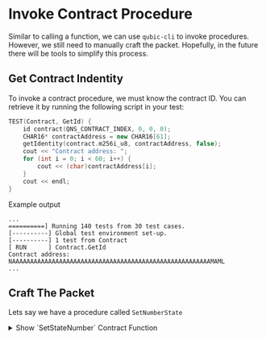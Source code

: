 # Invoke Contract Procedure

Similar to calling a function, we can use `qubic-cli` to invoke procedures. However, we still need to manually craft the packet. Hopefully, in the future there will be tools to simplify this process.

## Get Contract Indentity

To invoke a contract procedure, we must know the contract ID. You can retrieve it by running the following script in your test:

```cpp
TEST(Contract, GetId) {
	id contract(QNS_CONTRACT_INDEX, 0, 0, 0);
	CHAR16* contractAddress = new CHAR16[61];
	getIdentity(contract.m256i_u8, contractAddress, false);
	cout << "Contract address: ";
	for (int i = 0; i < 60; i++) {
		cout << (char)contractAddress[i];
	}
	cout << endl;
}
```

Example output

```
...
==========] Running 140 tests from 30 test cases.
[----------] Global test environment set-up.
[----------] 1 test from Contract
[ RUN      ] Contract.GetId
Contract address: NAAAAAAAAAAAAAAAAAAAAAAAAAAAAAAAAAAAAAAAAAAAAAAAAAAAAAAAMAML
...
```

## Craft The Packet

Lets say we have a procedure called `SetNumberState`

<details>
<summary>Show `SetStateNumber` Contract Function</summary>
```cpp
struct SetStateNumber_input {
	uint64	stateNumber;
};

struct SetStateNumber_output {
	uint8	result;
};

PUBLIC_PROCEDURE(SetStateNumber) {
	if (input.stateNumber < state.stateNumber) {
		output.result =1;
		return;
	}
	state.stateNumber = input.stateNumber;
	output.result = 0;
}
```
</details>

To invoke the procedure we need to prepare the hex data for `SetStateNumber_input`

```cpp
static void byteToHex(const uint8_t* byte, char* hex, const int sizeInByte)
{
	for (int i = 0; i < sizeInByte; i++)
	{
		snprintf(hex + i * 2, 3, "%02x", byte[i]);
	}
}

static void hexToByte(const char* hex, uint8_t* byte, const int sizeInByte)
{
	for (int i = 0; i < sizeInByte; i++)
	{
		sscanf(hex + i * 2, "%2hhx", &byte[i]);
	}
}

TEST(Contract, InvokeContract) {
	QNS::SetStateNumber_input input;
	input.stateNumber = 1;
	unsigned char* hexStr = new unsigned char[sizeof(input) * 2 + 1];
	byteToHex(reinterpret_cast<const uint8_t*>(&input), reinterpret_cast<char*>(hexStr), sizeof(input));
	hexStr[sizeof(input) * 2] = '\0'; // Null-terminate the string
	cout << "Hex String: " << hexStr << endl;
	cout << "Input size: " << sizeof(input) << endl;
}
```

Example output:

```bash
...
Running main() from D:\a\_work\1\s\ThirdParty\googletest\googletest\src\gtest_main.cc
[==========] Running 140 tests from 30 test cases.
[----------] Global test environment set-up.
[----------] 1 test from Contract
[ RUN      ] Contract.InvokeContract
Hex String: 0100000000000000
...
```

## Invoke Procedure

Now invoke the contract using `qubic-cli`:

```bash
qubic-cli.exe -seed <SEED> -nodeip <IP> -nodeport <PORT> -sendcustomtransaction <CONTRACT_ID> <PROCEDURE_ID> <AMOUNT> <INPUT_SIZE> <INPUT_HEX>
```

Example command:

```bash
qubic-cli.exe -seed ghromhommngqxjokdlnyjkaoxmjbnwqneiikevfkxfncftudczluvcl -nodeip 162.120.19.25 -nodeport 31841 -sendcustomtransaction NAAAAAAAAAAAAAAAAAAAAAAAAAAAAAAAAAAAAAAAAAAAAAAAAAAAAAAAMAML 15 0 8 0100000000000000
```

Example output:

```
C:\Users\Admin>C:\Users\Admin\Projects\qubic-cli\Debug\qubic-cli.exe -seed ghromhommngqxjokdlnyjkaoxmjbnwqneiikevfkxfncftudczluvcl -nodeip 162.120.19.25 -nodeport 31841 -sendcustomtransaction NAAAAAAAAAAAAAAAAAAAAAAAAAAAAAAAAAAAAAAAAAAAAAAAAAAAAAAAMAML 15 0 8 0100000000000000
Transaction has been sent!
~~~~~RECEIPT~~~~~
TxHash: nchougstcpxokaicxzuvbaljttdanprejaffegqragbanbwzdlelshycpjbd
From: WRHOEDJCSNSWACSNWPRQWPBXQIOCAULOEJPCUDFDDFRLALPTIQUESAIELSNA
To: NAAAAAAAAAAAAAAAAAAAAAAAAAAAAAAAAAAAAAAAAAAAAAAAAAAAAAAAMAML
Input type: 15
Amount: 0
Tick: 18480032
Extra data size: 8
Extra data: 0100000000000000
MoneyFlew: N/A
~~~~~END-RECEIPT~~~~~
run ./qubic-cli [...] -checktxontick 18480032 nchougstcpxokaicxzuvbaljttdanprejaffegqragbanbwzdlelshycpjbd
to check your tx confirmation status
```

Your procedure invocation is scheduled for tick `18480032`. The core node will process your procedure call and update the state when the network reaches that tick.

After the procedure is processed, try calling the `GetStateNumber` function again to verify whether the state was actually updated.

```bash
C:\Users\Admin>qubic-cli.exe -seed ghromhommngqxjokdlnyjkaoxmjbnwqneiikevfkxfncftudczluvcl -nodeip 162.120.19.25 -nodeport 31841 -sendrawpacket 1000002ab25f5c7d0d0000000e000000 16
Sent 16 bytes
Received 16 bytes
1000002bb25f5c7d0100000000000000
```

If we remove the first 8 bytes, we get `0100000000000000`, which is `1` in decimal (Little Endian) — just as we expected.

:::warning
You must use a seed with balance to successfully invoke the procedure. Also, adjust `<AMOUNT>` if your contract requires a fee or cost.
:::

:::info
There's a key difference between calling a function and invoking a procedure. Calling a procedure actually creates a custom transaction that sends Qubic to the contract address. The core will then schedule your procedure to run when the network reaches the tick which your transaction lives

On the other hand, calling a function simply opens a TCP connection, asks the node to run the function, and returns the output immediately.

tl;dr: Function calls are executed **immediately**, procedures **are not**.
:::
